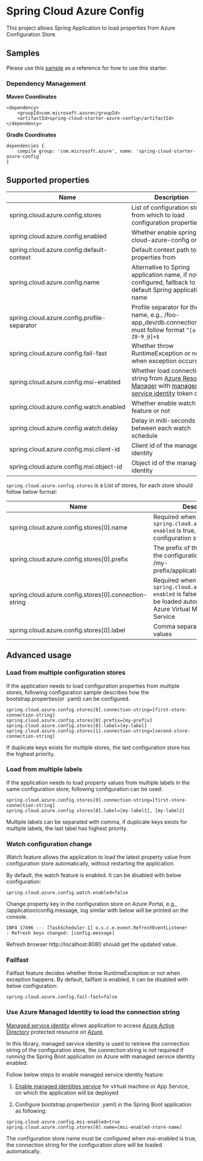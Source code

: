 # Spring Cloud Azure Config

This project allows Spring Application to load properties from Azure Configuration Store.

## Samples 

Please use this [sample](../../spring-cloud-azure-samples/azure-config-sample/) as a reference for how to use this starter. 

### Dependency Management

**Maven Coordinates** 
```
<dependency>
    <groupId>com.microsoft.azure</groupId>
    <artifactId>spring-cloud-starter-azure-config</artifactId>
</dependency>

```
**Gradle Coordinates** 
```
dependencies {
    compile group: 'com.microsoft.azure', name: 'spring-cloud-starter-azure-config'
}
```

## Supported properties

Name | Description | Required | Default 
---|---|---|---
spring.cloud.azure.config.stores | List of configuration stores from which to load configuration properties | Yes | true
spring.cloud.azure.config.enabled | Whether enable spring-cloud-azure-config or not | No | true
spring.cloud.azure.config.default-context | Default context path to load properties from | No | application
spring.cloud.azure.config.name | Alternative to Spring application name, if not configured, fallback to default Spring application name | No | ${spring.application.name}
spring.cloud.azure.config.profile-separator | Profile separator for the key name, e.g., /foo-app_dev/db.connection.key, must follow format `^[a-zA-Z0-9_@]+$` | No | `_`
spring.cloud.azure.config.fail-fast | Whether throw RuntimeException or not when exception occurs | No |  true
spring.cloud.azure.config.msi-enabled | Whether load connection string from [Azure Resource Manager](https://docs.microsoft.com/en-us/azure/azure-resource-manager/resource-group-overview) with [managed service identity](https://docs.microsoft.com/en-us/azure/active-directory/managed-identities-azure-resources/overview) token or not | No | false
spring.cloud.azure.config.watch.enabled | Whether enable watch feature or not | No | true
spring.cloud.azure.config.watch.delay | Delay in milli-seconds between each watch schedule | No | 1000ms
spring.cloud.azure.config.msi.client-id | Client id of the managed identity | No | null
spring.cloud.azure.config.msi.object-id | Object id of the managed identity | No | null


`spring.cloud.azure.config.stores` is a List of stores, for each store should follow below format:

Name | Description | Required | Default 
---|---|---|---
spring.cloud.azure.config.stores[0].name | Required when `spring.cloud.azure.config.msi-enabled` is true, name of the configuration store | Conditional | null
spring.cloud.azure.config.stores[0].prefix | The prefix of the key name in the configuration store, e.g., /my-prefix/application/key.name | No |  null
spring.cloud.azure.config.stores[0].connection-string | Required when `spring.cloud.azure.config.msi-enabled` is false, otherwise, can be loaded automatically on Azure Virtual Machine or App Service | Conditional | null
spring.cloud.azure.config.stores[0].label | Comma separated list of label values | No |  null


## Advanced usage

### Load from multiple configuration stores
If the application needs to load configuration properties from multiple stores, following configuration sample describes how the bootstrap.properties(or .yaml) can be configured.
```
spring.cloud.azure.config.stores[0].connection-string=[first-store-connection-string]
spring.cloud.azure.config.stores[0].prefix=[my-prefix]
spring.cloud.azure.config.stores[0].label=[my-label]
spring.cloud.azure.config.stores[1].connection-string=[second-store-connection-string]
```
If duplicate keys exists for multiple stores, the last configuration store has the highest priority.

### Load from multiple labels
If the application needs to load property values from multiple labels in the same configuration store, following configuration can be used:
```
spring.cloud.azure.config.stores[0].connection-string=[first-store-connection-string]
spring.cloud.azure.config.stores[0].label=[my-label1], [my-label2]
```
Multiple labels can be separated with comma, if duplicate keys exists for multiple labels, the last label has highest priority.

### Watch configuration change
Watch feature allows the application to load the latest property value from configuration store automatically, without restarting the application.

By default, the watch feature is enabled. It can be disabled with below configuration:
```
spring.cloud.azure.config.watch.enabled=false
```

Change property key in the configuration store on Azure Portal, e.g., /application/config.message, log similar with below will be printed on the console.
```
INFO 17496 --- [TaskScheduler-1] o.s.c.e.event.RefreshEventListener       : Refresh keys changed: [config.message]
```
Refresh browser http://localhost:8080 should get the updated value.

### Failfast
Failfast feature decides whether throw RuntimeException or not when exception happens. By default, failfast is enabled, it can be disabled with below configuration:
```
spring.cloud.azure.config.fail-fast=false
```

### Use Azure Managed Identity to load the connection string
[Managed service identity](https://docs.microsoft.com/en-us/azure/active-directory/managed-identities-azure-resources/overview) allows application to access [Azure Active Directory](https://azure.microsoft.com/en-us/services/active-directory/) protected resource on [Azure](https://azure.microsoft.com/en-us/).

In this library, managed service identity is used to retrieve the connection string of the configuration store, the connection string is not required if running the Spring Boot application on Azure with managed service identity enabled.

Follow below steps to enable managed service identity feature:

1. [Enable managed identities service](https://docs.microsoft.com/en-us/azure/active-directory/managed-identities-azure-resources/overview#how-can-i-use-managed-identities-for-azure-resources) for virtual machine or App Service, on which the application will be deployed

2. Configure bootstrap.properties(or .yaml) in the Spring Boot application as following:
```
spring.cloud.azure.config.msi-enabled=true
spring.cloud.azure.config.stores[0].name=[msi-enabled-store-name]
```
The configuration store name must be configured when msi-enabled is true, the connection string for the configuration store will be loaded automatically.
